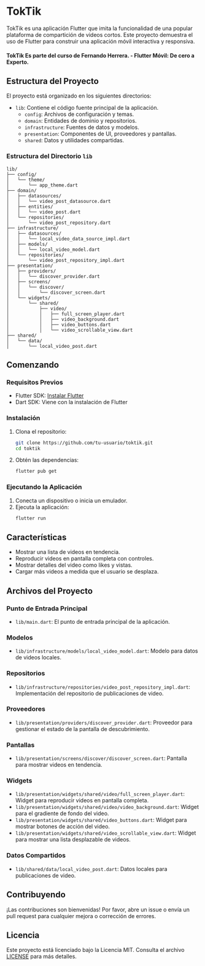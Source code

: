 # TokTik


TokTik es una aplicación Flutter que imita la funcionalidad de una popular plataforma de compartición de videos cortos. Este proyecto demuestra el uso de Flutter para construir una aplicación móvil interactiva y responsiva. 

#### TokTik Es parte del curso de Fernando Herrera. -  Flutter Móvil: De cero a Experto.


## Estructura del Proyecto

El proyecto está organizado en los siguientes directorios:

- `lib`: Contiene el código fuente principal de la aplicación.
  - `config`: Archivos de configuración y temas.
  - `domain`: Entidades de dominio y repositorios.
  - `infrastructure`: Fuentes de datos y modelos.
  - `presentation`: Componentes de UI, proveedores y pantallas.
  - `shared`: Datos y utilidades compartidas.

### Estructura del Directorio `lib`

```plaintext
lib/
├── config/
│   └── theme/
│       └── app_theme.dart
├── domain/
│   ├── datasources/
│   │   └── video_post_datasource.dart
│   ├── entities/
│   │   └── video_post.dart
│   └── repositories/
│       └── video_post_repository.dart
├── infrastructure/
│   ├── datasources/
│   │   └── local_video_data_source_impl.dart
│   ├── models/
│   │   └── local_video_model.dart
│   └── repositories/
│       └── video_post_repository_impl.dart
├── presentation/
│   ├── providers/
│   │   └── discover_provider.dart
│   ├── screens/
│   │   └── discover/
│   │       └── discover_screen.dart
│   └── widgets/
│       └── shared/
│           ├── video/
│           │   ├── full_screen_player.dart
│           │   ├── video_background.dart
│           │   ├── video_buttons.dart
│           │   └── video_scrollable_view.dart
├── shared/
│   └── data/
│       └── local_video_post.dart
```

## Comenzando

### Requisitos Previos

- Flutter SDK: [Instalar Flutter](https://flutter.dev/docs/get-started/install)
- Dart SDK: Viene con la instalación de Flutter

### Instalación

1. Clona el repositorio:
   ```sh
   git clone https://github.com/tu-usuario/toktik.git
   cd toktik
   ```

2. Obtén las dependencias:
   ```sh
   flutter pub get
   ```

### Ejecutando la Aplicación

1. Conecta un dispositivo o inicia un emulador.
2. Ejecuta la aplicación:
   ```sh
   flutter run
   ```

## Características

- Mostrar una lista de videos en tendencia.
- Reproducir videos en pantalla completa con controles.
- Mostrar detalles del video como likes y vistas.
- Cargar más videos a medida que el usuario se desplaza.

## Archivos del Proyecto

### Punto de Entrada Principal

- `lib/main.dart`: El punto de entrada principal de la aplicación.

### Modelos

- `lib/infrastructure/models/local_video_model.dart`: Modelo para datos de videos locales.

### Repositorios

- `lib/infrastructure/repositories/video_post_repository_impl.dart`: Implementación del repositorio de publicaciones de video.

### Proveedores

- `lib/presentation/providers/discover_provider.dart`: Proveedor para gestionar el estado de la pantalla de descubrimiento.

### Pantallas

- `lib/presentation/screens/discover/discover_screen.dart`: Pantalla para mostrar videos en tendencia.

### Widgets

- `lib/presentation/widgets/shared/video/full_screen_player.dart`: Widget para reproducir videos en pantalla completa.
- `lib/presentation/widgets/shared/video/video_background.dart`: Widget para el gradiente de fondo del video.
- `lib/presentation/widgets/shared/video_buttons.dart`: Widget para mostrar botones de acción del video.
- `lib/presentation/widgets/shared/video_scrollable_view.dart`: Widget para mostrar una lista desplazable de videos.

### Datos Compartidos

- `lib/shared/data/local_video_post.dart`: Datos locales para publicaciones de video.

## Contribuyendo

¡Las contribuciones son bienvenidas! Por favor, abre un issue o envía un pull request para cualquier mejora o corrección de errores.

## Licencia

Este proyecto está licenciado bajo la Licencia MIT. Consulta el archivo [LICENSE](LICENSE) para más detalles.

